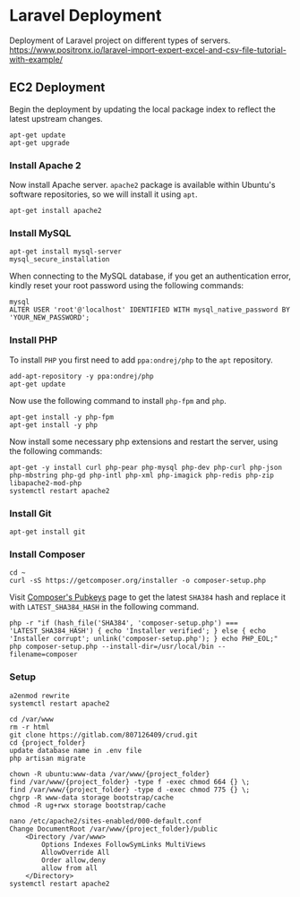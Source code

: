 # Laravel Deployment
Deployment of Laravel project on different types of servers.
https://www.positronx.io/laravel-import-expert-excel-and-csv-file-tutorial-with-example/
## EC2 Deployment
Begin the deployment by updating the local package index to reflect the latest upstream changes.
```
apt-get update
apt-get upgrade
```
### Install Apache 2
Now install Apache server.
`apache2` package is available within Ubuntu's software repositories, so we will install it using `apt`.
```
apt-get install apache2
```
### Install MySQL
```
apt-get install mysql-server
mysql_secure_installation
```
When connecting to the MySQL database, if you get an authentication error, kindly reset your root password using the following commands:
```
mysql
ALTER USER 'root'@'localhost' IDENTIFIED WITH mysql_native_password BY 'YOUR_NEW_PASSWORD';
```
### Install PHP
To install `PHP` you first need to add `ppa:ondrej/php` to the `apt` repository.
```
add-apt-repository -y ppa:ondrej/php
apt-get update
```
Now use the following command to install `php-fpm` and `php`.
```
apt-get install -y php-fpm
apt-get install -y php
```
Now install some necessary php extensions and restart the server, using the following commands:
```
apt-get -y install curl php-pear php-mysql php-dev php-curl php-json php-mbstring php-gd php-intl php-xml php-imagick php-redis php-zip libapache2-mod-php
systemctl restart apache2
```
### Install Git
```
apt-get install git
```
### Install Composer
```
cd ~
curl -sS https://getcomposer.org/installer -o composer-setup.php
```
Visit [Composer's Pubkeys](https://composer.github.io/pubkeys.html) page to get the latest `SHA384` hash and replace it with `LATEST_SHA384_HASH` in the following command.
```
php -r "if (hash_file('SHA384', 'composer-setup.php') === 'LATEST_SHA384_HASH') { echo 'Installer verified'; } else { echo 'Installer corrupt'; unlink('composer-setup.php'); } echo PHP_EOL;"
php composer-setup.php --install-dir=/usr/local/bin --filename=composer
```
### Setup
```
a2enmod rewrite
systemctl restart apache2
```
```
cd /var/www
rm -r html
git clone https://gitlab.com/807126409/crud.git
cd {project_folder}
update database name in .env file
php artisan migrate

chown -R ubuntu:www-data /var/www/{project_folder}
find /var/www/{project_folder} -type f -exec chmod 664 {} \;
find /var/www/{project_folder} -type d -exec chmod 775 {} \;
chgrp -R www-data storage bootstrap/cache
chmod -R ug+rwx storage bootstrap/cache

nano /etc/apache2/sites-enabled/000-default.conf
Change DocumentRoot /var/www/{project_folder}/public
    <Directory /var/www>
        Options Indexes FollowSymLinks MultiViews
        AllowOverride All
        Order allow,deny
        allow from all
    </Directory>
systemctl restart apache2
```
